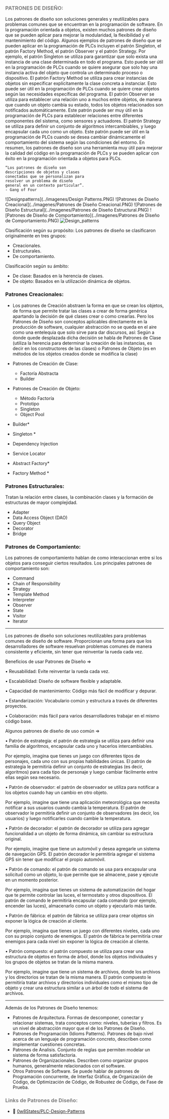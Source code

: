 ### <span style="color:grey">PATRONES DE DISEÑO:</span> 

Los patrones de diseño son soluciones generales y reutilizables para problemas comunes que se encuentran en la programación de software. En la programación orientada a objetos, existen muchos patrones de diseño que se pueden aplicar para mejorar la modularidad, la flexibilidad y el mantenimiento del código.
Algunos ejemplos de patrones de diseño que se pueden aplicar en la programación de PLCs incluyen el patrón Singleton, el patrón Factory Method, el patrón Observer y el patrón Strategy.
Por ejemplo, el patrón Singleton se utiliza para garantizar que solo exista una instancia de una clase determinada en todo el programa. Esto puede ser útil en la programación de PLCs cuando se quiere asegurar que solo hay una instancia activa del objeto que controla un determinado proceso o dispositivo.
El patrón Factory Method se utiliza para crear instancias de objetos sin especificar explícitamente la clase concreta a instanciar. Esto puede ser útil en la programación de PLCs cuando se quiere crear objetos según las necesidades específicas del programa.
El patrón Observer se utiliza para establecer una relación uno a muchos entre objetos, de manera que cuando un objeto cambia su estado, todos los objetos relacionados son notificados automáticamente. Este patrón puede ser muy útil en la programación de PLCs para establecer relaciones entre diferentes componentes del sistema, como sensores y actuadores. El patrón Strategy se utiliza para definir un conjunto de algoritmos intercambiables, y luego encapsular cada uno como un objeto. Este patrón puede ser útil en la programación de PLCs cuando se desea cambiar dinámicamente el comportamiento del sistema según las condiciones del entorno.
En resumen, los patrones de diseño son una herramienta muy útil para mejorar la calidad del código en la programación de PLCs y se pueden aplicar con éxito en la programación orientada a objetos para PLCs.

```text
“Los patrones de diseño son 
descripciones de objetos y clases 
conectadas que se personalizan para 
resolver un problema de diseño 
general en un contexto particular”. 
- Gang of Four 
```

![Designpatterns](../imagenes/Design Patterns.PNG)
![Patrones de Diseño Creacional](../imagenes/Patrones de Diseño Creacional.PNG)
![Patrones de Diseño Estructural](../imagenes/Patrones de Diseño Estructural.PNG)
![Patrones de Diseño de Comportamiento](../imagenes/Patrones de Diseño de Comportamiento.PNG)
![Design_patterns](../imagenes/Design_patterns.jpg)

Clasificación según su propósito: 
Los patrones de diseño se clasificaron originalmente en tres grupos: 

- Creacionales. 
- Estructurales. 
- De comportamiento. 

Clasificación según su ámbito:

-	De clase: Basados en la herencia de clases. 
-	De objeto: Basados en la utilización dinámica de objetos. 


### Patrones Creacionales:

- Los patrones de Creación abstraen la forma en que se crean los objetos, de forma que permite tratar las clases a crear de forma genérica apartando la decisión de qué clases crear o como crearlas. 
Pero los Patrones de Diseño son conceptos aplicables directamente en la producción de software, cualquier abstracción no se queda en el aire como una entelequia que solo sirve para dar discursos, así:
Según a donde quede desplazada dicha decisión se habla de Patrones de Clase (utiliza la herencia para determinar la creación de las instancias, es decir en los constructores de las clases) o Patrones de Objeto (es en métodos de los objetos creados donde se modifica la clase) 

-	Patrones de Creación de Clase:
    -	Factoría Abstracta 
    -	Builder 
-	Patrones de Creación de Objeto: 
    -	Método Factoría 
    -	Prototipo 
    -	Singleton 
    -	Object Pool 


- Builder*
- Singleton *
- Dependency Injection 
- Service Locator 
- Abstract Factory*
- Factory Method *

### Patrones Estructurales:
Tratan la relación entre clases, la combinación clases y la formación de estructuras de mayor complejidad. 
- Adapter
- Data Access Object (DAO)  
- Query Object 
- Decorator 
- Bridge 

### Patrones de Comportamiento:
Los patrones de comportamiento hablan de como interaccionan entre si los objetos para conseguir ciertos resultados. 
Los principales patrones de comportamiento son: 

- Command
- Chain of Responsibility 
- Strategy
- Template Method 
- Interpreter
- Observer 
- State 
- Visitor 
- Iterator
***
Los patrones de diseño son soluciones reutilizables para problemas comunes de diseño de software. Proporcionan una forma para que los desarrolladores de software resuelvan problemas comunes de manera consistente y eficiente, sin tener que reinventar la rueda cada vez.

Beneficios de usar Patrones de Diseño =>

• Reusabilidad: Evite reinventar la rueda cada vez.

• Escalabilidad: Diseño de software flexible y adaptable.

• Capacidad de mantenimiento: Código más fácil de modificar y depurar.

• Estandarización: Vocabulario común y estructura a través de diferentes proyectos.

• Colaboración: más fácil para varios desarrolladores trabajar en el mismo código base.


Algunos patrones de diseño de uso común =>

• Patrón de estrategia: el patrón de estrategia se utiliza para definir una familia de algoritmos, encapsular cada uno y hacerlos intercambiables.

Por ejemplo, imagina que tienes un juego con diferentes tipos de personajes, cada uno con sus propias habilidades únicas. El patrón de estrategia le permitiría definir un conjunto de estrategias (es decir, algoritmos) para cada tipo de personaje y luego cambiar fácilmente entre ellas según sea necesario.

• Patrón de observador: el patrón de observador se utiliza para notificar a los objetos cuando hay un cambio en otro objeto.

Por ejemplo, imagine que tiene una aplicación meteorológica que necesita notificar a sus usuarios cuando cambia la temperatura. El patrón de observador le permitiría definir un conjunto de observadores (es decir, los usuarios) y luego notificarles cuando cambie la temperatura.

• Patrón de decorador: el patrón de decorador se utiliza para agregar funcionalidad a un objeto de forma dinámica, sin cambiar su estructura original.

Por ejemplo, imagine que tiene un automóvil y desea agregarle un sistema de navegación GPS. El patrón decorador le permitiría agregar el sistema GPS sin tener que modificar el propio automóvil.

• Patrón de comando: el patrón de comando se usa para encapsular una solicitud como un objeto, lo que permite que se almacene, pase y ejecute en un momento posterior.

Por ejemplo, imagina que tienes un sistema de automatización del hogar que te permite controlar las luces, el termostato y otros dispositivos. El patrón de comando le permitiría encapsular cada comando (por ejemplo, encender las luces), almacenarlo como un objeto y ejecutarlo más tarde.

• Patrón de fábrica: el patrón de fábrica se utiliza para crear objetos sin exponer la lógica de creación al cliente.

Por ejemplo, imagina que tienes un juego con diferentes niveles, cada uno con su propio conjunto de enemigos. El patrón de fábrica te permitiría crear enemigos para cada nivel sin exponer la lógica de creación al cliente.

• Patrón compuesto: el patrón compuesto se utiliza para crear una estructura de objetos en forma de árbol, donde los objetos individuales y los grupos de objetos se tratan de la misma manera.

Por ejemplo, imagine que tiene un sistema de archivos, donde los archivos y los directorios se tratan de la misma manera. El patrón compuesto le permitiría tratar archivos y directorios individuales como el mismo tipo de objeto y crear una estructura similar a un árbol de todo el sistema de archivos.
***
Además de los Patrones de Diseño tenemos:

-	Patrones de Arquitectura. Formas de descomponer, conectar y relacionar sistemas, trata conceptos como: niveles, tuberías y filtros. Es un nivel de abstracción mayor que el de los Patrones de Diseño. 
-	Patrones de Programación (Idioms Patterns). Patrones de bajo nivel acerca de un lenguaje de programación concreto, describen como implementar cuestiones concretas. 
-	Patrones de Analisis. Conjunto de reglas que permiten modelar un sistema de forma satisfactoria. 
-	Patrones de Organizacionales. Describen como organizar grupos humanos, generalmente relacionados con el software. 
-	Otros Patrones de Software. Se puede hablar de patrones de Programación concurrente, de Interfaz Gráfica, de Organización de Código, de Optimización de Código, de Robustez de Código, de Fase de Prueba. 


### <span style="color:grey">Links de Patrones de Diseño:</span>

- 🔗 [0w8States/PLC-Design-Patterns](https://github.com/0w8States/PLC-Design-Patterns)
